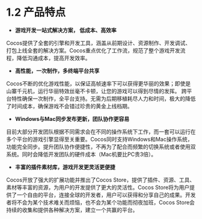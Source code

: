 # 1.2 产品特点



- **游戏开发一站式解决方案， 低成本、高效率**

Cocos提供了全套的引擎和开发工具，涵盖从前期设计、资源制作、开发调试、打包上线全套的解决方案。Cocos重点优化了工作流，规范了整个游戏开发流程，降低沟通成本，提高开发效率。

- **高性能，一次制作，多终端平台共享**

Cocos不断的优化游戏性能，以保证高帧速率下可以获得更华丽的效果；即使是山寨千元机，运行华丽特效丝毫不卡顿，让您的游戏可以得到尽情的发挥。
跨平台特性确保一次制作，全平台支持。无需为后期移植耗尽人力和时间，极大的降低了时间成本，确保游戏不会错过珍贵的黄金上线档期。

- **Windows与Mac同步发布更新，团队协作更容易**

目前大部分开发团队根据不同需求会在不同的操作系统下工作，而一套可以运行在多个平台的游戏引擎显得至关重要。Cocos同时支持Windows和Mac操作系统，功能完全同步。提升团队协作便捷性，不再为了配合而频繁的切换系统或者使用双系统。同时会降低开发团队的硬件成本（Mac机要比PC贵3倍）。

- **丰富的插件素材库，游戏开发更灵活更便捷**

Cocos开放了强大的扩展功能并推出了Cocos Store，提供了插件、资源、工具、素材等丰富的资源，为用户的开发提供了更大的灵活性。Cocos Store将为用户提供了一个自由的平台，连接全球的开发者，用户可以获得和分享自己的成果。开发者将不会为某个技术难关而烦恼，也不会为某个功能而彻夜加班，Cocos Store会持续的收集和提供各种解决方案，建立一个共赢的平台。


